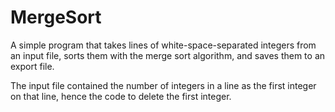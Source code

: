 # MergeSort
A simple program that takes lines of white-space-separated integers from an input file, sorts them with the merge sort algorithm,
and saves them to an export file. 

The input file contained the number of integers in a line as the first integer on that line, hence the code to delete the first integer.
